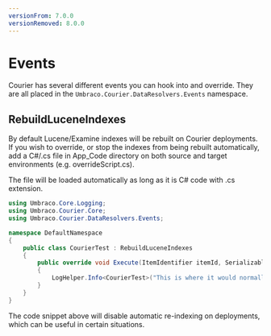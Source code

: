 ```yaml
---
versionFrom: 7.0.0
versionRemoved: 8.0.0
---
```


# Events

Courier has several different events you can hook into and override. They are all placed in the `Umbraco.Courier.DataResolvers.Events` namespace. 

## RebuildLuceneIndexes
By default Lucene/Examine indexes will be rebuilt on Courier deployments. If you wish to override, or stop the indexes from being rebuilt automatically, add a C#/.cs file in App_Code directory on both source and target environments (e.g. overrideScript.cs).

The file will be loaded automatically as long as it is C# code with .cs extension.


```csharp
using Umbraco.Core.Logging;
using Umbraco.Courier.Core;
using Umbraco.Courier.DataResolvers.Events;

namespace DefaultNamespace
{
    public class CourierTest : RebuildLuceneIndexes
    {
        public override void Execute(ItemIdentifier itemId, SerializableDictionary<string, string> parameters)
        {
            LogHelper.Info<CourierTest>("This is where it would normally have rebuilt the index");
        }
    }
}
```

The code snippet above will disable automatic re-indexing on deployments, which can be useful in certain situations.
